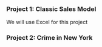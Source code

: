 
### Project 1: Classic Sales Model
 We will use Excel for this project
### Project 2: Crime in New York
